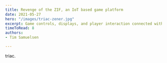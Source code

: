 ```yaml
---
title: Revenge of the ZIF, an IoT based game platform
date: 2021-05-27
hero: "/images/triac-zener.jpg"
excerpt: Game controls, displays, and player interaction connected with an ESP32 MCU in an IoT manner. An exercise in communication protocols, IRC servers, and game physics. 
timeToRead: 8
authors:
- Tim Samuelsen

---
```

triac.